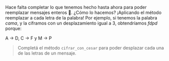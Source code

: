 Hace falta completar lo que tenemos hecho hasta ahora para poder reemplazar mensajes enteros :muscle:. ¿Cómo lo hacemos? ¡Aplicando el método reemplazar a cada letra de la palabra! Por ejemplo, si tenemos la palabra _cama_, y la ciframos con un desplazamiento igual a 3, obtendríamos _fdpd_ porque:

A -> D, C -> F y M -> P 

> Completá el método `cifrar_con_cesar` para poder desplazar cada una de las letras de un mensaje.
